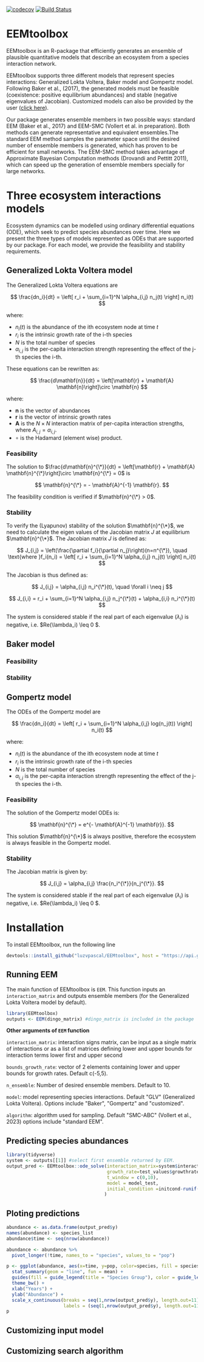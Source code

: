 <!-- badges: start -->
[![codecov](https://codecov.io/gh/luzvpascal/EEMtoolbox/branch/main/graph/badge.svg?token=MH9JLF9HEQ)](https://codecov.io/gh/luzvpascal/EEMtoolbox)
[![Build Status](https://app.travis-ci.com/luzvpascal/EEMtoolbox.svg?branch=main)](https://app.travis-ci.com/luzvpascal/EEMtoolbox)
<!-- badges: end -->

# EEMtoolbox
EEMtoolbox is an R-package that efficiently generates an ensemble of plausible quantitative models that describe an ecosystem from a species interaction network.

EEMtoolbox supports three different models that represent species interactions: Generalized Lokta Voltera, Baker model and Gompertz model. Following Baker et al., (2017), the generated models must be feasible (coexistence: positive equilibrium abundances) and stable (negative eigenvalues of Jacobian). Customized models can also be provided by the user ([click here](#customizing-input-model)).

Our package generates ensemble members in two possible ways: standard EEM (Baker et al., 2017) and EEM-SMC (Vollert et al. in preparation). Both methods can generate representative and equivalent ensembles.The standard EEM method samples the parameter space until the desired number of ensemble members is generated, which has proven to be efficient for small networks. The EEM-SMC method takes advantage of Approximate Bayesian Computation methods (Drovandi and Pettitt 2011), which can speed up the generation of ensemble members specially for large networks.

# Three ecosystem interactions models
Ecosystem dynamics can be modelled using ordinary differential equations (ODE), which seek to predict species abundances over time. Here we present the three types of models represented as ODEs that are supported by our package. For each model, we provide the feasibility and stability requirements.

## Generalized Lokta Voltera model
The Generalized Lokta Voltera equations are

$$
\frac{dn_i}{dt} = \left[ r_i + \sum_{i=1}^N \alpha_{i,j} n_j(t) \right] n_i(t)
$$

where:
- $n_i(t)$ is the abundance of the ith ecosystem node at time $t$
- $r_i$ is the intrinsic growth rate of the i-th species
- $N$ is the total number of species
- $\alpha_{i,j}$ is the per-capita interaction strength representing the effect of the j-th species the i-th.

These equations can be rewritten as:

$$
\frac{d\mathbf{n}}{dt} = \left[\mathbf{r} + \mathbf{A} \mathbf{n}\right]\circ \mathbf{n}
$$

where:
- $\mathbf{n}$ is the vector of abundances
- $\mathbf{r}$ is the vector of intrinsic growth rates
- $\mathbf{A}$ is the $N \times N$ interaction matrix of per-capita interaction strengths, where $A_{i,j}=\alpha_{i,j}$.
- $\circ$ is the Hadamard (element wise) product.

### Feasibility
The solution to $\frac{d\mathbf{n}^{\*}}{dt} = \left[\mathbf{r} + \mathbf{A} \mathbf{n}^{\*}\right]\circ \mathbf{n}^{\*} = 0$ is

$$
\mathbf{n}^{\*} = - \mathbf{A}^{-1} \mathbf{r}.
$$

The feasibility condition is verified if $\mathbf{n}^{\*} > 0$.

### Stability
To verify the (Lyapunov) stability of the solution $\mathbf{n}^{\*}$, we need to calculate the eigen values of the Jacobian matrix $J$ at equilibrium $\mathbf{n}^{\*}$. The Jacobian matrix $J$ is defined as:

$$
J_{i,j} = \left(\frac{\partial f_i}{\partial n_j}\right)(n=n^{\*}), \quad \text{where  }f_i(n_i) = \left[ r_i + \sum_{i=1}^N \alpha_{i,j} n_j(t) \right] n_i(t)
$$

The Jacobian is thus defined as:

$$
J_{i,j} = \alpha_{i,j} n_i^{\*}(t), \quad \forall i \neq j
$$

$$
J_{i,i} = r_i + \sum_{i=1}^N \alpha_{i,j} n_j^{\*}(t) + \alpha_{i,i} n_i^{\*}(t)
$$

The system is considered stable if the real part of each eigenvalue ($\lambda_i$) is negative, i.e. $Re(\lambda_i) \leq 0 $.

## Baker model

### Feasibility

### Stability

## Gompertz model
The ODEs of the Gompertz model are

$$
\frac{dn_i}{dt} = \left[ r_i + \sum_{i=1}^N \alpha_{i,j} log(n_j(t)) \right] n_i(t)
$$

where:
- $n_i(t)$ is the abundance of the ith ecosystem node at time $t$
- $r_i$ is the intrinsic growth rate of the i-th species
- $N$ is the total number of species
- $\alpha_{i,j}$ is the per-capita interaction strength representing the effect of the j-th species the i-th.

### Feasibility

The solution of the Gompertz model ODEs is:

$$
\mathbf{n}^{\*} = e^{- \mathbf{A}^{-1} \mathbf{r}}.
$$

This solution $\mathbf{n}^{\*}$ is always positive, therefore the ecosystem is always feasible in the Gompertz model.

### Stability

The Jacobian matrix is given by:

$$
J_{i,j} = \alpha_{i,j} \frac{n_i^{\*}}{n_j^{\*}}.
$$

The system is considered stable if the real part of each eigenvalue ($\lambda_i$) is negative, i.e. $Re(\lambda_i) \leq 0 $.

# Installation
To install EEMtoolbox, run the following line
``` r
devtools::install_github("luzvpascal/EEMtoolbox", host = "https://api.github.com")
```

## Running EEM
The main function of EEMtoolbox is `EEM`. This function inputs an `interaction_matrix` and outputs ensemble members (for the Generalized Lokta Voltera model by default).
```r
library(EEMtoolbox)
outputs <- EEM(dingo_matrix) #dingo_matrix is included in the package
```
**Other arguments of `EEM` function**

`interaction_matrix`: interaction signs matrix, can be input as a single matrix of interactions or as a list of matrices defining lower and upper bounds for interaction terms lower first and upper second

`bounds_growth_rate`: vector of 2 elements containing lower and upper bounds for growth rates. Default c(-5,5).

`n_ensemble`: Number of desired ensemble members. Default to 10.

`model`: model representing species interactions. Default "GLV" (Generalized Lokta Voltera). Options include "Baker", "Gompertz" and "customized".

`algorithm`: algorithm used for sampling. Default "SMC-ABC" (Vollert et al., 2023) options include "standard EEM".

## Predicting species abundances
```r
library(tidyverse)
system <- outputs[[1]] #select first ensemble returned by EEM.
output_pred <- EEMtoolbox::ode_solve(interaction_matrix=system$interaction_matrix,
                                     growth_rate=test_values$growthrates,
                                     t_window = c(0,10),
                                     model = model_test,
                                     initial_condition =initcond-runif(8,min=-0.5,max=0.5)*initcond
                                    )
```

## Ploting predictions
```r
abundance <- as.data.frame(output_pred$y)
names(abundance) <- species_list
abundance$time <- seq(nrow(abundance))

abundance <- abundance %>%
  pivot_longer(!time, names_to = "species", values_to = "pop")

p <- ggplot(abundance, aes(x=time, y=pop, color=species, fill = species)) +
  stat_summary(geom = "line", fun = mean) +
  guides(fill = guide_legend(title = "Species Group"), color = guide_legend(title="Species Group")) +
  theme_bw() +
  xlab("Years") +
  ylab("Abundance") +
  scale_x_continuous(breaks = seq(1,nrow(output_pred$y), length.out=11)-1,
                     labels = (seq(1,nrow(output_pred$y), length.out=11)-1)/100)
p
```

## Customizing input model

## Customizing search algorithm
